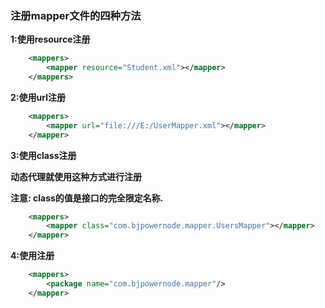 ### 注册mapper文件的四种方法



**1:使用resource注册**

```xml
    <mappers>
        <mapper resource="Student.xml"></mapper>
    </mappers>
```

**2:使用url注册**

```xml
	<mappers>
		<mapper url="file:///E:/UserMapper.xml"></mapper>
	</mapper>
```

**3:使用class注册**

**动态代理就使用这种方式进行注册**

**注意: class的值是接口的完全限定名称.**

```xml
	<mappers>
		<mapper class="com.bjpowernode.mapper.UsersMapper"></mapper>
	</mapper>
```

**4:使用<package>注册**

```xml
	<mappers>
		<package name="com.bjpowernode.mapper"/>
	</mapper>
```

